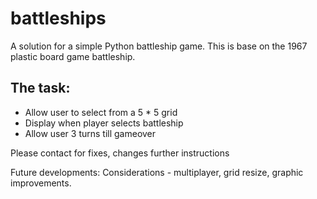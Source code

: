 # battleships

<p>A solution for a simple Python battleship game. This is base on the 1967 plastic board game battleship.</p>

<h2>The task: </h2>
<ul>
  <li>Allow user to select from a 5 * 5 grid</li>
  <li>Display when player selects battleship</li>
  <li>Allow user 3 turns till gameover</li>
</ul>

<p>Please contact for fixes, changes further instructions</p>
<p>Future developments: Considerations - multiplayer, grid resize, graphic improvements.</p>
